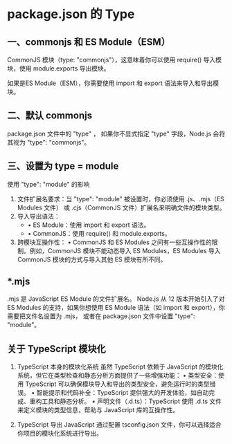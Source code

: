 # package.json 的 Type 

## 一、commonjs 和 ES Module（ESM）

CommonJS 模块（type: "commonjs"），这意味着你可以使用 require() 导入模块，使用 module.exports 导出模块。

如果是ES Module（ESM），你需要使用 import 和 export 语法来导入和导出模块。


## 二、默认 commonjs

package.json 文件中的 "type" ， 如果你不显式指定 "type" 字段，Node.js 会将其视为 "type": "commonjs"。


## 三、设置为 type = module

使用 "type": "module" 的影响

1. 文件扩展名要求：当 "type": "module" 被设置时，你必须使用 .js、.mjs（ES Modules 文件） 或 .cjs（CommonJS 文件）扩展名来明确文件的模块类型。
2. 导入导出语法：
   - • ES Module：使用 import 和 export 语法。
   - • CommonJS：使用 require() 和 module.exports。
3. 跨模块互操作性：
	• CommonJS 和 ES Modules 之间有一些互操作性的限制。例如，CommonJS 模块不能动态导入 ES Modules，ES Modules 导入 CommonJS 模块的方式与导入其他 ES 模块有所不同。

## *.mjs

.mjs 是 JavaScript ES Module 的文件扩展名。
Node.js 从 12 版本开始引入了对 ES Modules 的支持，如果你想使用 ES Module 语法（如 import 和 export），你需要把文件名设置为 .mjs，
或者在 package.json 文件中设置 "type": "module"。


## 关于 TypeScript 模块化

1. TypeScript 本身的模块化系统
虽然 TypeScript 依赖于 JavaScript 的模块化系统，但它在类型检查和静态分析方面提供了一些增强功能：
•	类型安全：使用 TypeScript 可以确保模块导入和导出的类型安全，避免运行时的类型错误。
•	智能提示和代码补全：TypeScript 提供强大的开发体验，如自动完成、重构工具和静态分析。
•	声明文件（.d.ts）：TypeScript 使用 .d.ts 文件来定义模块的类型信息，帮助与 JavaScript 库的互操作性。


2. TypeScript 导出 JavaScript
通过配置 tsconfig.json 文件，你可以选择适合你项目的模块化系统进行导出。